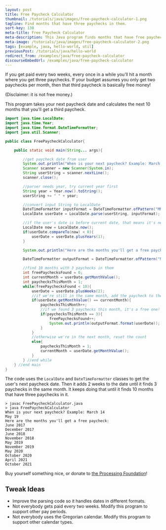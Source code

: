 ```yaml
---
layout: post
title: Free Paycheck Calculator
thumbnail: /tutorials/java/images/free-paycheck-calculator-1.png
tagline: Find months that have three paychecks in them.
sort-key: 130
meta-title: Free Paycheck Calculator
meta-description: This Java program finds months that have free paychecks in them.
meta-image: /tutorials/java/images/free-paycheck-calculator-2.png
tags: [example, java, hello-world, util]
previousPost: /tutorials/java/hello-world
redirect_from: /examples/java/free-paycheck-calculator
discourseEmbedUrl: /examples/java/free-paycheck-calculator
---
```


If you get paid every two weeks, every once in a while you'll hit a month where you get three paychecks. If your budget assumes you only get two paychecks per month, then that third paycheck is basically free money!

(Disclaimer: it is not free money.)

This program takes your next paycheck date and calculates the next 10 months that you'll get a third paycheck.

```java
import java.time.LocalDate;
import java.time.Year;
import java.time.format.DateTimeFormatter;
import java.util.Scanner;

public class FreePaycheckCalculator{

	public static void main(String... args){

		//get paycheck date from user
		System.out.println("When is your next paycheck? Example: March 14");
		Scanner scanner = new Scanner(System.in);
		String userString = scanner.nextLine();
		scanner.close();

		//parser needs year, try current year first
		String year = Year.now().toString();
		userString += " " + year;

		//convert input String to LocalDate
		DateTimeFormatter inputFormat = DateTimeFormatter.ofPattern("MMMM d yyyy");
		LocalDate userDate = LocalDate.parse(userString, inputFormat);

		//if the user's date is before current date, that means it's next year
		LocalDate now = LocalDate.now();
		if(userDate.compareTo(now) < 0){
			userDate = userDate.plusYears(1);
		}

		System.out.println("Here are the months you'll get a free paycheck:");

		DateTimeFormatter outputFormat = DateTimeFormatter.ofPattern("MMMM yyyy");

		//find 10 months with 3 paychecks in them
		int freePaychecksFound = 0;
		int currentMonth = userDate.getMonthValue();
		int paychecksThisMonth = 1;
		while(freePaychecksFound < 10){
			userDate = userDate.plusWeeks(2);
			//if we're still in the same month, add the paycheck to the count
			if(userDate.getMonthValue() == currentMonth){
				paychecksThisMonth++;
				//if we found 3 paychecks this month, it's a free one!
				if(paychecksThisMonth == 3){
					freePaychecksFound++;
					System.out.println(outputFormat.format(userDate));
				}
			}
			//otherwise we're in the next month, reset the count
			else{
				paychecksThisMonth = 1;
				currentMonth = userDate.getMonthValue();
			}
		} //end while
	} //end main
}
```

The code uses the `LocalDate` and `DateTimeFormatter` classes to get the user's next paycheck date. Then it adds 2 weeks to the date until it finds 3 paychecks in the same month. It keeps doing that until it finds 10 months that have three paychecks in it.

```
> javac FreePaycheckCalculator.java
> java FreePaycheckCalculator
When is your next paycheck? Example: March 14
May 19
Here are the months you'll get a free paycheck:
June 2017
December 2017
June 2018
November 2018
May 2019
November 2019
May 2020
October 2020
April 2021
October 2021
```

Buy yourself something nice, or donate to [the Processing Foundation](https://processingfoundation.org/)!

## Tweak Ideas

- Improve the parsing code so it handles dates in different formats.
- Not everybody gets paid every two weeks. Modify this program to support other pay periods.
- Not everybody uses the Gregorian calendar. Modify this program to support other calendar types.
